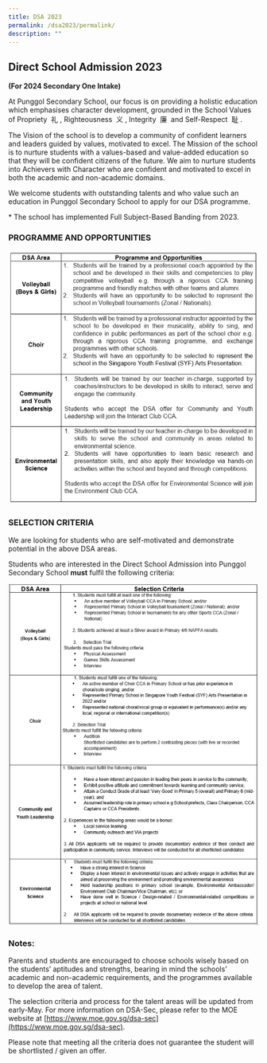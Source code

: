 ```yaml
---
title: DSA 2023
permalink: /dsa2023/permalink/
description: ""
---
```

## Direct School Admission 2023
**(For 2024 Secondary One Intake)**

At Punggol Secondary School, our focus is on providing a holistic education which emphasises character development, grounded in the School Values of Propriety  礼 , Righteousness  义 , Integrity  廉  and Self-Respect  耻 .

The Vision of the school is to develop a community of confident learners and leaders guided by values, motivated to excel. The Mission of the school is to nurture students with a values-based and value-added education so that they will be confident citizens of the future. We aim to nurture students into Achievers with Character who are confident and motivated to excel in both the academic and non-academic domains.

We welcome students with outstanding talents and who value such an education in Punggol Secondary School to apply for our DSA programme.

\* The school has implemented Full Subject-Based Banding from 2023.

### PROGRAMME AND OPPORTUNITIES
![](/images/dsa%20categories.png)

### SELECTION CRITERIA

We are looking for students who are self-motivated and demonstrate potential in the above DSA areas.  

Students who are interested in the Direct School Admission into Punggol Secondary School **must** fulfil the following criteria:

![](/images/dsa%20criteria%20edited.png)



### Notes:

Parents and students are encouraged to choose schools wisely based on the students’ aptitudes and strengths, bearing in mind the schools’ academic and non-academic requirements, and the programmes available to develop the area of talent.  
  
The selection criteria and process for the talent areas will be updated from early-May. For more information on DSA-Sec, please refer to the MOE website at [https://www.moe.gov.sg/dsa-sec](https://www.moe.gov.sg/dsa-sec).

Please note that meeting all the criteria does not guarantee the student will be shortlisted / given an offer.
